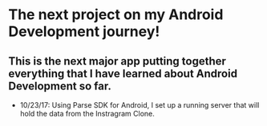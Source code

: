 # The next project on my Android Development journey!
## This is the next major app putting together everything that I have learned about Android Development so far.
- 10/23/17: Using Parse SDK for Android, I set up a running server that will hold the data from the Instragram Clone.
